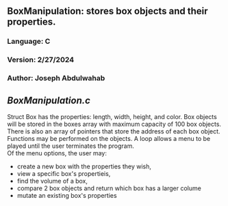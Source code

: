 ## BoxManipulation: stores box objects and their properties.   
### Language: C 
### Version: 2/27/2024
### Author: Joseph Abdulwahab

## _BoxManipulation.c_
Struct Box has the properties: length, width, height, and color. Box objects will be stored in the boxes array with maximum capacity of 100 box objects. 
There is also an array of pointers that store the address of each box object. Functions may be performed on the objects. 
A loop allows a menu to be played until the user terminates the program.  
Of the menu options, the user may:
- create a new box with the properties they wish,
- view a specific box's propertieis,
- find the volume of a box, 
- compare 2 box objects and return which box has a larger colume
- mutate an existing box's properties

